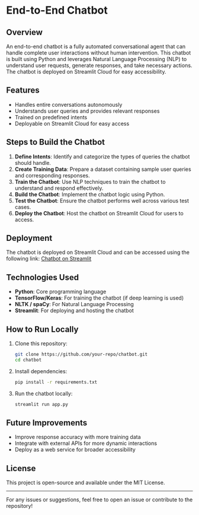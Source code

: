# End-to-End Chatbot

## Overview
An end-to-end chatbot is a fully automated conversational agent that can handle complete user interactions without human intervention. This chatbot is built using Python and leverages Natural Language Processing (NLP) to understand user requests, generate responses, and take necessary actions. The chatbot is deployed on Streamlit Cloud for easy accessibility.

## Features
- Handles entire conversations autonomously
- Understands user queries and provides relevant responses
- Trained on predefined intents
- Deployable on Streamlit Cloud for easy access

## Steps to Build the Chatbot
1. **Define Intents**: Identify and categorize the types of queries the chatbot should handle.
2. **Create Training Data**: Prepare a dataset containing sample user queries and corresponding responses.
3. **Train the Chatbot**: Use NLP techniques to train the chatbot to understand and respond effectively.
4. **Build the Chatbot**: Implement the chatbot logic using Python.
5. **Test the Chatbot**: Ensure the chatbot performs well across various test cases.
6. **Deploy the Chatbot**: Host the chatbot on Streamlit Cloud for users to access.

## Deployment
The chatbot is deployed on Streamlit Cloud and can be accessed using the following link:
[Chatbot on Streamlit](https://chatbot-9sjkoknzjclehmx8tjimfm.streamlit.app/)

## Technologies Used
- **Python**: Core programming language
- **TensorFlow/Keras**: For training the chatbot (if deep learning is used)
- **NLTK / spaCy**: For Natural Language Processing
- **Streamlit**: For deploying and hosting the chatbot

## How to Run Locally
1. Clone this repository:
   ```sh
   git clone https://github.com/your-repo/chatbot.git
   cd chatbot
   ```
2. Install dependencies:
   ```sh
   pip install -r requirements.txt
   ```
3. Run the chatbot locally:
   ```sh
   streamlit run app.py
   ```

## Future Improvements
- Improve response accuracy with more training data
- Integrate with external APIs for more dynamic interactions
- Deploy as a web service for broader accessibility

## License
This project is open-source and available under the MIT License.

---

For any issues or suggestions, feel free to open an issue or contribute to the repository!

